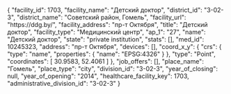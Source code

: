 {
    "facility_id": 1703,
    "facility_name": "Детский доктор",
    "district_id": "3-02-3",
    "district_name": "Советский район, Гомель",
    "facility_url": "https:\/\/ddg.by\/",
    "facility_address": "пр-т Октября",
    "title": "Детский доктор",
    "facility_type": "Медицинский центр",
    "ap_1": "27",
    "name": "Детский доктор",
    "state": "private institution",
    "stats": [],
    "med_id": 10245323,
    "address": "пр-т Октября",
    "devices": [],
    "coord_x_y": {
        "crs": {
            "type": "name",
            "properties": {
                "name": "EPSG:4326"
            }
        },
        "type": "Point",
        "coordinates": [
            30.9583,
            52.4061
        ]
    },
    "job_offers": [],
    "place_name": "Гомель",
    "place_type": "city",
    "division_id": "3-02-3",
    "year_of_closing": null,
    "year_of_opening": "2014",
    "healthcare_facility_key": 1703,
    "administrative_division_id": "3-02-3"
}